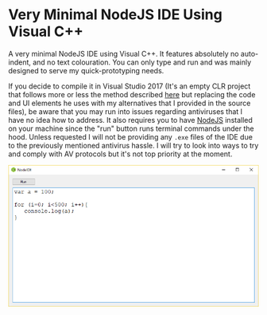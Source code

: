 # Very Minimal NodeJS IDE Using Visual C++
A very minimal NodeJS IDE using Visual C++. It features absolutely no auto-indent, and no text colouration. You can only type and run and was mainly designed to serve my quick-prototyping needs.

If you decide to compile it in Visual Studio 2017 (It's an empty CLR project that follows more or less the method described [here](https://www.youtube.com/watch?v=QCnyqMWPkQk) but replacing the code and UI elements he uses with my alternatives that I provided in the source files), be aware that you may run into issues regarding antiviruses that I have no idea how to address. It also requires you to have [NodeJS](https://nodejs.org/en/download/) installed on your machine since the "run" button runs terminal commands under the hood. Unless requested I will not be providing any `.exe` files of the IDE due to the previously mentioned antivirus hassle. I will try to look into ways to try and comply with AV protocols but it's not top priority at the moment.

<p align="center">
  <img src="https://raw.githubusercontent.com/DelSquared/Very-Minimal-NodeJS-IDE-Using-Visual-Cpp/master/docs/screenshotOfUI.png" width="1000"/>
</p>


